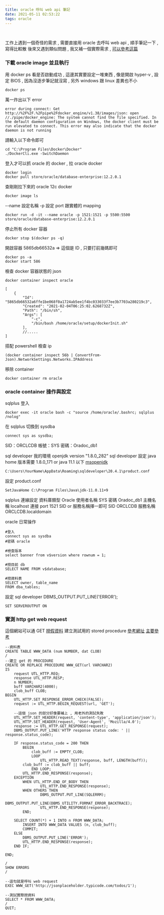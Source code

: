 ```yaml
---
title: oracle 呼叫 web api 筆記
date: 2021-05-11 02:53:22
tags: oracle
---
```

&nbsp;
<!-- more -->

工作上遇到一個奇怪的需求 , 需要直接用 oracle 去呼叫 web api , 順手筆記一下 , 寫得比較散
後來又遇到類似問題 , 我又補一個實際需求 , [可以參考這篇](https://www.blog.lasai.com.tw/2022/11/16/net-6-%E8%8F%B2%E5%BE%8B%E8%B3%93%E5%8C%AF%E7%8E%87%E7%88%AC%E8%9F%B2/)

### 下載 oracle image 並且執行
用 docker ps 看是否啟動成功 , 這邊其實要設定一堆東西 , 像是開啟 hyper-v , 設定 BIOS , 因為沒逐步筆記就沒寫 , 另外 windows 跟 linux 差異也不小
```
docker ps
```

萬一炸出以下 error
```
error during connect: Get http://%2F%2F.%2Fpipe%2Fdocker_engine/v1.38/images/json: open //./pipe/docker_engine: The system cannot find the file specified. In the default daemon configuration on Windows, the docker client must be run elevated to connect. This error may also indicate that the docker daemon is not running
```

請輸入以下命令即可
```
cd "C:\Program Files\Docker\Docker"
./DockerCli.exe -SwitchDaemon
```

登入才可以抓 oracle 的 docker , 拉 oracle docker
```
docker login
docker pull store/oracle/database-enterprise:12.2.0.1
```

查剛剛拉下來的 oracle 12c docker
```
docker image ls
```

--name 設定名稱 -p 設定 port 跟實體的 mapping
```
docker run -d -it --name oracle -p 1521:1521 -p 5500:5500 store/oracle/database-enterprise:12.2.0.1
```

停止所有 docker 容器
```
docker stop $(docker ps -q)
```

開啟容器 5865db66532a => 這個是 ID , 只要打前幾碼即可
```
docker ps -a
docker start 586
```

檢查 docker 容器狀態的 json
```
docker container inspect oracle

[
    {
        "Id": "5865db66532a6ffe1be068f0a1724ab5ee1f4bc033033f7ee3b7703a280219c3",
        "Created": "2021-02-04T06:25:02.6268732Z",
        "Path": "/bin/sh",
        "Args": [
            "-c",
            "/bin/bash /home/oracle/setup/dockerInit.sh"
        ],
		//.....
]
```

搭配 powershell 檢查 ip
```
(docker container inspect 56b | ConvertFrom-Json).NetworkSettings.Networks.IPAddress
```

移除 container
```
docker container rm oracle
```

### oracle container 操作與設定
sqlplus 登入
```
docker exec -it oracle bash -c "source /home/oracle/.bashrc; sqlplus /nolog"
```

在 sqlplus 切換到 sysdba
```
connect sys as sysdba;
```
SID：ORCLCDB
帳號：SYS
密碼：Oradoc_db1


sql developer
我的環境 openjdk version "1.8.0_282"
sql developer 設定 java home
版本需要 1.8.0_171 or java 11.1 以下
[msopenjdk](https://www.microsoft.com/openjdk)
```
C:\Users\YourName\AppData\Roaming\sqldeveloper\20.4.1\product.conf
```
設定 product.conf
```
SetJavaHome C:\Program Files\Java\jdk-11.0.11+9
```

sqlplus 連線設定
資料庫類型 Oracle
使用者名稱 SYS
密碼 Oradoc_db1
主機名稱 localhost
連接 port 1521
SID or 服務名稱擇一即可
SID ORCLCDB
服務名稱 ORCLCDB.localdomain

oracle 日常操作
```
#登入
connect sys as sysdba
#密碼 oracle

#檢查版本
select banner from v$version where rownum = 1;

#撈目前 db
SELECT NAME FROM v$database;

#撈資料表
SELECT owner, table_name
FROM dba_tables;
```
設定 sql developer DBMS_OUTPUT.PUT_LINE('ERROR');
```
SET SERVEROUTPUT ON
```

### 實測 http get web request
這個網站可以通 GET [撈假資料](http://jsonplaceholder.typicode.com/)
建立測試用的 stored procedure
[參考網址](https://technology.amis.nl/database/invoke-a-rest-service-from-plsql-make-an-http-post-request-using-utl_http-in-oracle-database-11g-xe/)
[主要參考](https://gist.github.com/ser1zw/3757715)
```
--資料表
CREATE TABLE WWW_DATA (num NUMBER, dat CLOB)
/
--建立 get 的 PROCEDURE
CREATE OR REPLACE PROCEDURE WWW_GET(url VARCHAR2)
IS
    request UTL_HTTP.REQ;
    response UTL_HTTP.RESP;
    n NUMBER;
    buff VARCHAR2(4000);
    clob_buff CLOB;
BEGIN
    UTL_HTTP.SET_RESPONSE_ERROR_CHECK(FALSE);
    request := UTL_HTTP.BEGIN_REQUEST(url, 'GET');

	--這個 json 的部分好像要補上 , 用老外的測試失敗
    UTL_HTTP.SET_HEADER(request, 'content-type', 'application/json');
    UTL_HTTP.SET_HEADER(request, 'User-Agent', 'Mozilla/4.0');
    response := UTL_HTTP.GET_RESPONSE(request);
    DBMS_OUTPUT.PUT_LINE('HTTP response status code: ' || response.status_code);

    IF response.status_code = 200 THEN
        BEGIN
            clob_buff := EMPTY_CLOB;
            LOOP
                UTL_HTTP.READ_TEXT(response, buff, LENGTH(buff));
		clob_buff := clob_buff || buff;
            END LOOP;
	    UTL_HTTP.END_RESPONSE(response);
	EXCEPTION
	    WHEN UTL_HTTP.END_OF_BODY THEN
                UTL_HTTP.END_RESPONSE(response);
	    WHEN OTHERS THEN
                DBMS_OUTPUT.PUT_LINE(SQLERRM);
                DBMS_OUTPUT.PUT_LINE(DBMS_UTILITY.FORMAT_ERROR_BACKTRACE);
                UTL_HTTP.END_RESPONSE(response);
        END;

	SELECT COUNT(*) + 1 INTO n FROM WWW_DATA;
        INSERT INTO WWW_DATA VALUES (n, clob_buff);
        COMMIT;
    ELSE
        DBMS_OUTPUT.PUT_LINE('ERROR');
        UTL_HTTP.END_RESPONSE(response);
    END IF;

END;

/
SHOW ERRORS
/

--這句就是呼叫 web request
EXEC WWW_GET('http://jsonplaceholder.typicode.com/todos/1');

--測試實際撈資料
SELECT * FROM WWW_DATA;
/
QUIT;
```
